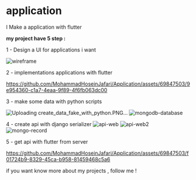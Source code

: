 # application

I Make a application with flutter 

**my project have 5 step :**

  1 - Design a UI for applications i want
  
  ![wireframe](https://github.com/MohammadHoseinJafari/Application/assets/69847503/3d6ad6c3-182f-4447-8954-474578637f61)


  2 - implementations applications with flutter 


https://github.com/MohammadHoseinJafari/Application/assets/69847503/9e954360-c1a7-4eaa-9f89-4f6fb063dc00


  3 - make some data with python scripts
  
  ![Uploading create_data_fake_with_python.PNG…]()
  ![mongodb-database](https://github.com/MohammadHoseinJafari/Application/assets/69847503/55262ab9-f1bd-4140-9fdd-76b911f00dee)
  
  
  4 - create api with django serializer 
    ![api-web](https://github.com/MohammadHoseinJafari/Application/assets/69847503/30d4e594-5c87-4f0f-aeee-3ab8d82fbea2)
    ![api-web2](https://github.com/MohammadHoseinJafari/Application/assets/69847503/7c4c3177-a068-4b62-a969-760b60fa6d7c)
    ![mongo-record](https://github.com/MohammadHoseinJafari/Application/assets/69847503/79dd358c-fa5c-4aec-a465-af610a7ca76f)


  5 - get api with flutter from server 

https://github.com/MohammadHoseinJafari/Application/assets/69847503/f01724b9-8329-45ca-b958-81459468c5a6


if you want know more about my projects , follow me !


